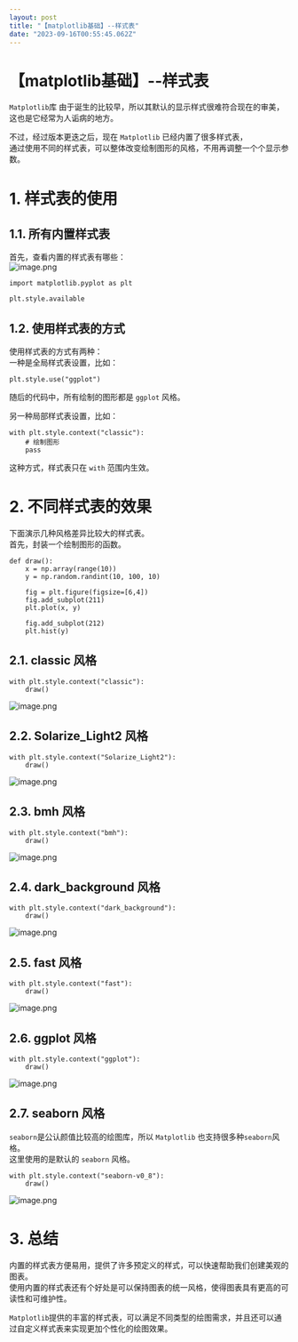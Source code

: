 ```yaml
---
layout: post
title: "【matplotlib基础】--样式表"
date: "2023-09-16T00:55:45.062Z"
---
```

【matplotlib基础】--样式表
===================

`Matplotlib`库 由于诞生的比较早，所以其默认的显示样式很难符合现在的审美，这也是它经常为人诟病的地方。

不过，经过版本更迭之后，现在 `Matplotlib` 已经内置了很多样式表，  
通过使用不同的样式表，可以整体改变绘制图形的风格，不用再调整一个个显示参数。

1\. 样式表的使用
==========

1.1. 所有内置样式表
------------

首先，查看内置的样式表有哪些：  
![image.png](https://cdn.nlark.com/yuque/0/2023/png/2235414/1687074307928-660ebe76-6a86-4859-b6f2-f52ce64dc43b.png#averageHue=%23e6e8ed&clientId=uc2d4723d-efc1-4&from=paste&height=630&id=u71a215b4&originHeight=630&originWidth=362&originalType=binary&ratio=1&rotation=0&showTitle=false&size=45601&status=done&style=none&taskId=u01a90324-1108-4b42-99d1-a5e2bf9741e&title=&width=362)

    import matplotlib.pyplot as plt
    
    plt.style.available
    

1.2. 使用样式表的方式
-------------

使用样式表的方式有两种：  
一种是全局样式表设置，比如：

    plt.style.use("ggplot")
    

随后的代码中，所有绘制的图形都是 `ggplot` 风格。

另一种局部样式表设置，比如：

    with plt.style.context("classic"):
        # 绘制图形
        pass
    

这种方式，样式表只在 `with` 范围内生效。

2\. 不同样式表的效果
============

下面演示几种风格差异比较大的样式表。  
首先，封装一个绘制图形的函数。

    def draw():
        x = np.array(range(10))
        y = np.random.randint(10, 100, 10)
        
        fig = plt.figure(figsize=[6,4])
        fig.add_subplot(211)
        plt.plot(x, y)
        
        fig.add_subplot(212)
        plt.hist(y)
    

2.1. classic 风格
---------------

    with plt.style.context("classic"):
        draw()
    

![image.png](https://cdn.nlark.com/yuque/0/2023/png/2235414/1687075856166-12585034-d696-4d6d-9e5f-e91c8bc1cfcd.png#averageHue=%23e0e0e0&clientId=uc2d4723d-efc1-4&from=paste&height=293&id=u3a943e3a&originHeight=293&originWidth=418&originalType=binary&ratio=1&rotation=0&showTitle=false&size=15694&status=done&style=none&taskId=uc35efa55-95a3-4714-a67c-d2bfbeb10c0&title=&width=418)

2.2. Solarize\_Light2 风格
------------------------

    with plt.style.context("Solarize_Light2"):
        draw()
    

![image.png](https://cdn.nlark.com/yuque/0/2023/png/2235414/1687075885334-1ac3237c-3252-43ae-8884-940750295ef7.png#averageHue=%23f2ecd9&clientId=uc2d4723d-efc1-4&from=paste&height=350&id=ub9a56f24&originHeight=350&originWidth=509&originalType=binary&ratio=1&rotation=0&showTitle=false&size=17850&status=done&style=none&taskId=uaca1863d-d37f-4d36-87e5-81542817347&title=&width=509)

2.3. bmh 风格
-----------

    with plt.style.context("bmh"):
        draw()
    

![image.png](https://cdn.nlark.com/yuque/0/2023/png/2235414/1687076065114-786ef64e-24f3-4901-b140-cf082f7b4b05.png#averageHue=%23f0f0f0&clientId=uc2d4723d-efc1-4&from=paste&height=345&id=u59381e3e&originHeight=345&originWidth=512&originalType=binary&ratio=1&rotation=0&showTitle=false&size=25560&status=done&style=none&taskId=u7ffcf95d-c604-4e96-8740-c60971e77ca&title=&width=512)

2.4. dark\_background 风格
------------------------

    with plt.style.context("dark_background"):
        draw()	
    

![image.png](https://cdn.nlark.com/yuque/0/2023/png/2235414/1687076081066-9ded718c-bc96-4994-a2bf-58555eb4fda1.png#averageHue=%23060606&clientId=uc2d4723d-efc1-4&from=paste&height=350&id=u2c816283&originHeight=350&originWidth=517&originalType=binary&ratio=1&rotation=0&showTitle=false&size=15202&status=done&style=none&taskId=u6b10b7c9-09aa-407c-b760-628ecf74274&title=&width=517)

2.5. fast 风格
------------

    with plt.style.context("fast"):
        draw()
    

![image.png](https://cdn.nlark.com/yuque/0/2023/png/2235414/1687076104651-dc3dcf0f-3080-46d5-9ad5-5f0fba078b79.png#averageHue=%23f8f8f8&clientId=uc2d4723d-efc1-4&from=paste&height=350&id=u8b8144df&originHeight=350&originWidth=517&originalType=binary&ratio=1&rotation=0&showTitle=false&size=17835&status=done&style=none&taskId=u83ab6801-da0f-48ab-bf6a-0adee33dc4f&title=&width=517)

2.6. ggplot 风格
--------------

    with plt.style.context("ggplot"):
        draw()
    

![image.png](https://cdn.nlark.com/yuque/0/2023/png/2235414/1687076122377-c3efa764-2b34-49fd-9edb-cb234318d376.png#averageHue=%23ecdcda&clientId=uc2d4723d-efc1-4&from=paste&height=355&id=u25a8c99d&originHeight=355&originWidth=528&originalType=binary&ratio=1&rotation=0&showTitle=false&size=15677&status=done&style=none&taskId=ud0048a31-186a-4932-870c-76795725395&title=&width=528)

2.7. seaborn 风格
---------------

`seaborn`是公认颜值比较高的绘图库，所以 `Matplotlib` 也支持很多种`seaborn`风格。  
这里使用的是默认的 `seaborn` 风格。

    with plt.style.context("seaborn-v0_8"):
        draw()
    

![image.png](https://cdn.nlark.com/yuque/0/2023/png/2235414/1687076169597-af25e54f-3a66-446c-8472-3248c733580a.png#averageHue=%23fafbfc&clientId=uc2d4723d-efc1-4&from=paste&height=350&id=ua03d5568&originHeight=350&originWidth=509&originalType=binary&ratio=1&rotation=0&showTitle=false&size=17491&status=done&style=none&taskId=ue58166b3-0c7c-44c3-9a4a-41560b26d97&title=&width=509)

3\. 总结
======

内置的样式表方便易用，提供了许多预定义的样式，可以快速帮助我们创建美观的图表。  
使用内置的样式表还有个好处是可以保持图表的统一风格，使得图表具有更高的可读性和可维护性。

`Matplotlib`提供的丰富的样式表，可以满足不同类型的绘图需求，并且还可以通过自定义样式表来实现更加个性化的绘图效果。